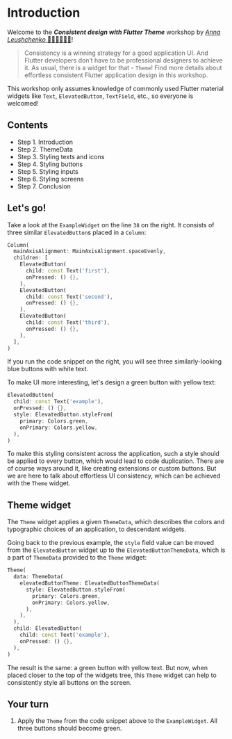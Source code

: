 # Introduction

Welcome to the ***Consistent design with Flutter Theme*** workshop by [*Anna Leushchenko* 👩‍💻💙📱🇺🇦](https://github.com/foxanna)!

>Consistency is a winning strategy for a good application UI. And Flutter developers don’t have to be professional designers to achieve it. As usual, there is a widget for that - `Theme`! Find more details about effortless consistent Flutter application design in this workshop.

This workshop only assumes knowledge of commonly used Flutter material widgets like `Text`, `ElevatedButton`, `TextField`, etc., so everyone is welcomed!

## Contents

* Step 1. Introduction  
* Step 2. ThemeData  
* Step 3. Styling texts and icons  
* Step 4. Styling buttons  
* Step 5. Styling inputs  
* Step 6. Styling screens  
* Step 7. Conclusion


## Let's go!

Take a look at the `ExampleWidget` on the line `38` on the right. It consists of three similar `ElevatedButton`s placed in a `Column`:

```dart
Column(
  mainAxisAlignment: MainAxisAlignment.spaceEvenly,
  children: [
    ElevatedButton(
      child: const Text('first'),
      onPressed: () {},
    ),
    ElevatedButton(
      child: const Text('second'),
      onPressed: () {},
    ),
    ElevatedButton(
      child: const Text('third'),
      onPressed: () {},
    ),
  ],
)
```

If you run the code snippet on the right, you will see three similarly-looking blue buttons with white text. 

To make UI more interesting, let's design a green button with yellow text:

```dart
ElevatedButton(
  child: const Text('example'),
  onPressed: () {},
  style: ElevatedButton.styleFrom(
    primary: Colors.green,
    onPrimary: Colors.yellow,
  ),
)
```

To make this styling consistent across the application, such a style should be applied to every button, which would lead to code duplication. There are of course ways around it, like creating extensions or custom buttons. But we are here to talk about effortless UI consistency, which can be achieved with the `Theme` widget.

## Theme widget

The `Theme` widget applies a given `ThemeData`, which describes the colors and typographic choices of an application, to descendant widgets. 

Going back to the previous example, the `style` field value can be moved from the `ElevatedButton` widget up to the `ElevatedButtonThemeData`, which is a part of `ThemeData` provided to the `Theme` widget:

```dart
Theme(
  data: ThemeData(
    elevatedButtonTheme: ElevatedButtonThemeData(
      style: ElevatedButton.styleFrom(
        primary: Colors.green,
        onPrimary: Colors.yellow,
      ),
    ),
  ),
  child: ElevatedButton(
    child: const Text('example'),
    onPressed: () {},
  ),
)
```

The result is the same: a green button with yellow text. But now, when placed closer to the top of the widgets tree, this `Theme` widget can help to consistently style all buttons on the screen.

## Your turn

1. Apply the `Theme` from the code snippet above to the `ExampleWidget`. All three buttons should become green.
